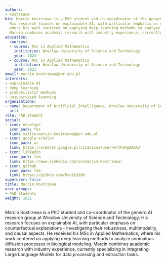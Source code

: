 ```yaml
---
authors:
- kostrzewa
bio: Marcin Kostrzewa is a PhD student and co-coordinator of the genwro.AI research group at Wrocław University of Science and Technology.
  His research focuses on explainable AI, with particular emphasis on counterfactual explanations - investigating their robustness, multimodality, and causal aspects. He received his MSc in Applied Mathematics,
  where his work centered on applying deep learning methods to analyze anomalous diffusion processes in biological modeling.
  Marcin combines academic research with industry experience, currently specializing in integrating Large Language Models for data processing and extraction tasks.
education:
  courses:
  - course: MsC in Applied Mathematics
    institution: Wroclaw University of Science and Technology
    year: 2024
  - course: MsC in Applied Mathematics
    institution: Wroclaw University of Science and Technology
    year: 2023
email: marcin.kostrzewa@pwr.edu.pl
interests:
- explainable AI
- deep learning
- probabilistic methods
- unsupervised learning
organizations:
- name: Department of Artificial Intelligence, Wroclaw University of Science and Technology
  url: ''
role: PhD Student
social:
- icon: envelope
  icon_pack: fas
  link: mailto:marcin.kostrzewa@pwr.edu.pl
- icon: google-scholar
  icon_pack: ai
  link: https://scholar.google.pl/citations?user=KrtP5RgAAAAJ
- icon: linkedin
  icon_pack: fab
  link: https://www.linkedin.com/in/marcin-kostrzewa/
- icon: github
  icon_pack: fab
  link: https://github.com/Manik2000
superuser: false
title: Marcin Kostrzewa
user_groups:
- PhD Students
weight: 1021
---
```

Marcin Kostrzewa is a PhD student and co-coordinator of the genwro.AI research group at Wrocław University of Science and Technology.
His research focuses on explainable AI, with particular emphasis on counterfactual explanations - investigating their robustness, multimodality, and causal aspects. He received his MSc in Applied Mathematics,
where his work centered on applying deep learning methods to analyze anomalous diffusion processes in biological modeling.
Marcin combines academic research with industry experience, currently specializing in integrating Large Language Models for data processing and extraction tasks.
